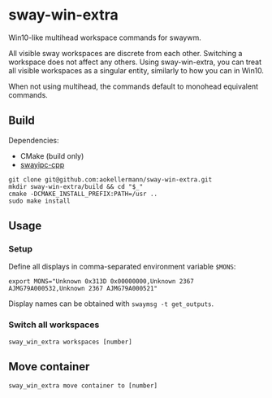 # sway-win-extra

Win10-like multihead workspace commands for swaywm.

All visible sway workspaces are discrete from each other. Switching a workspace does not affect any others. Using sway-win-extra, you can treat all visible workspaces as a singular entity, similarly to how you can in Win10.

When not using multihead, the commands default to monohead equivalent commands.

## Build

Dependencies:
- CMake (build only)
- [swayipc-cpp](https://github.com/aokellermann/swayipc-cpp)

```shell
git clone git@github.com:aokellermann/sway-win-extra.git
mkdir sway-win-extra/build && cd "$_"
cmake -DCMAKE_INSTALL_PREFIX:PATH=/usr ..
sudo make install
```

## Usage

### Setup
Define all displays in comma-separated environment variable `$MONS`:
```shell
export MONS="Unknown 0x313D 0x00000000,Unknown 2367 AJMG79A000532,Unknown 2367 AJMG79A000521"
```

Display names can be obtained with `swaymsg -t get_outputs`.

### Switch all workspaces

```shell
sway_win_extra workspaces [number]
```

## Move container

```shell
sway_win_extra move container to [number]
```

